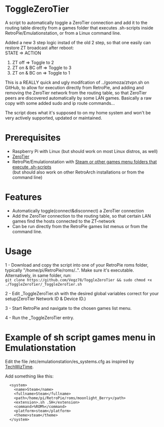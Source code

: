 # ToggleZeroTier
A script to automatically toggle a ZeroTier connection and add it to the routing table directly from a games folder that executes .sh-scripts inside RetroPie/Emulationstation, or from a Linux command line.

Added a new 3 step logic instad of the old 2 step, so that one easily can restore ZT broadcast after reboot:<br>
STATE               =>      ACTION
1. ZT off           =>	    Toggle to 2
2. ZT on & BC off	=>	    Toggle to 3
3. ZT on & BC on	=>	    Toggle to 1		

This is a REALLY quick and ugly modifcation of ../gsomoza/ztvpn.sh on GitHub, to allow for execution directly from RetroPie, and adding and removing the ZeroTier network from the routing table, so that ZeroTier peers are discovered automatically by
some LAN games. Basically a raw copy with some added sudo and ip route commands... 

The script does what it's supposed to on my home system and won't be very actively supported, updated or maintained.

# Prerequisites
- Raspberry Pi with Linux (but should work on most Linux distros, as well)
- [ZeroTier](https://www.zerotier.com/download/)
- RetroPie/Emulationstation with [Steam or other games menu folders that execute .sh-scripts](#Example-of-sh-script-games-menu-in-Emulationstation)
<br>(but should also work on other RetroArch installations or from the command line)

# Features
- Automatically toggle(connect&disconnect) a ZeroTier connection
- Add the ZeroTier connection to the routing table, so that certain LAN games find the hosts connected to the ZT-network
- Can be run directly from the RetroPie games list menus or from the command line.

# Usage
1 - Download and copy the script into one of your RetroPie roms folder, typically "/home/pi/RetroPie/roms/..". Make sure it's executable. <br>
    Alternatively, in same folder, run:<BR>
    ```git clone https://github.com/Vegz78/ToggleZeroTier && sudo chmod +x ./ToggleZeroTier/_ToggleZeroTier.sh```

2 - Edit _ToggleZeroTier.sh with the desired global variables correct for your setup(ZeroTier Network ID & Device ID.)

3 - Start RetroPie and navigate to the chosen games list menu.

4 - Run the _ToggleZeroTier entry.

# Example of sh script games menu in Emulationstation
Edit the file /etc/emulationstation/es_systems.cfg as inspired by [TechWizTime](https://github.com/TechWizTime/moonlight-retropie).

Add something like this:
```
  <system>
    <name>Steam</name>
    <fullname>Steam</fullname>
    <path>/home/pi/RetroPie/roms/moonlight_Berry</path>
    <extension>.sh .SH</extension>
    <command>%ROM%</command>
    <platform>steam</platform>
    <theme>steam</theme>
  </system>
```
